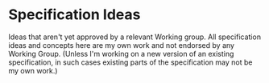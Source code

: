 # Specification Ideas
Ideas that aren't yet approved by a relevant Working group. All specification ideas and concepts here are my own work and not endorsed by any Working Group. (Unless I'm working on a new version of an existing specification, in such cases existing parts of the specification may not be my own work.)
